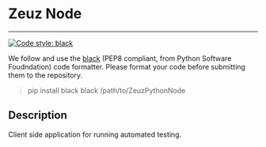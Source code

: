# Zeuz Node
---

[![Code style: black](https://img.shields.io/badge/code%20style-black-000000.svg)](https://github.com/psf/black)

We follow and use the [black](https://github.com/psf/black) (PEP8 compliant, from Python Software Foudndation) code formatter. Please format your code before submitting them to the repository.

> pip install black
> black /path/to/ZeuzPythonNode

## Description

Client side application for running automated testing.
